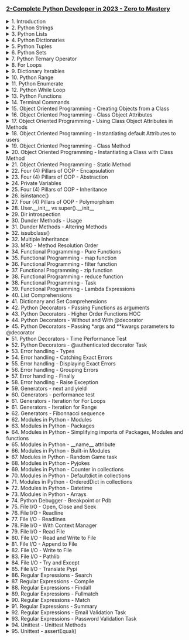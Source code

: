 ### [2-Complete Python Developer in 2023 - Zero to Mastery](/courses/2.md)

<details>
  <summary>1. Introduction </summary>

# Python DataTypes

```pybs
int
float
bool
str
list
tuple
set
dict
```

# Operator Precedence

```py
print ((2013-3) ) + 2 ** 2

# ()
# **
# * /
# + -
```

# binary conversion

```py
print(bin(5))
print(int('0b101', 2))
```

### output:

```py
# 0b101
# 5
```

# augmented assignment operator

```py
some_value = 5
some_value += 2
print(some_value)
```

### output:

```py
# 7
```

# Type conversion

```py
a = str(100)
b = int(a)
c = type(b)
print(c)
```

### output:

```py
# <class 'int'>
```

# Escape Sequence

```py
weather = "It\'s \"kind of\" sunny!"
print(weather)
```

### output:

```py
# It's "kind of" sunny!
```

# Escape Sequence with tab and nextline

```py
weather = "\t It\'s \"kind of\" sunny \n Hope you have a good day!"
print(weather)
```

### output:

```py
#     It's "kind of" sunny
# Hope you have a good day!
```

</details>

<details>
  <summary>2. Python Strings </summary>

# formatted strings

```py
name = 'Johnny'
age = 55
print(f'hi {name}. You are {age} years old')
```

### output:

```py
# hi Johnny. You are 55 years old
```

# formatted strings with format method

```py
name = 'Johnny'
age = 55
print('Hi {new_name}. You are {age} years old.'.format(new_name='Sally', age=100))
```

### output:

```py
# Hi Sally. You are 100 years old.
```

# String Indexes

```py
selfish = 'me me me'
         # 01234567
print(selfish[7])
```

### output:

```py
# e
```

# String Indexes with start-stop-step

```py
selfish = '01234567'
         # 01234567
# [start:stop:stepover]
print(selfish[0:8:1])
```

### output:

```py
# 01234567
```

# String Indexes with reverse option

```py
selfish = '01234567'
         # 01234567
# [start:stop:stepover]
print(selfish[::-1])
```

### output:

```py
# 76543210
```

# String Method - Upper()

```py
quote = 'to be or not to be'
print(quote.upper())
```

### output:

```py
# TO BE OR NOT TO BE
```

# String Method - Capitalize()

```py
quote = 'to be or not to be'
print(quote.capitalize())
```

### output:

```py
# To be or not to be
```

# String Method - Lower()

```py
quote = 'to be or not to be'
print(quote.lower())
```

### output:

```py
# to be or not to be
```

# String Method - Find()

```py
quote = 'to be or not to be'
print(quote.find("not"))
```

### output:

```py
# 9
```

# String Method - Replace()

```py
quote = 'to be or not to be'
print(quote.replace("be", "me"))
```

### output:

```py
# to me or not to me
```

# Task 1 - Birth year

```py
birth_year = int(input('what year were you born? '))
age = 2023 - birth_year
print(f"Your age is {age} years.")
```

### output:

```py
# what year were you born? 1991
# Your age is 32 years.
```

# Task 2 - Password checker

```py
username = input("Enter your username: ")
password = input("Enter your password: ")
password_length = len(password)
print(f'{username.title()}, your password {password_length * "*"} is {password_length} letters long.')
```

### output:

```py
# Enter your username: ifeanyi
# Enter your password: secret
# Ifeanyi, your password ****** is 6 letters long.
```

</details>

<details>
  <summary>3. Python Lists </summary>

# Python List

```py
amazon_cart = [
'notebooks',
'sunglasses',
'toys',
'grapes'
]

print(amazon_cart)
```

### output:

```py
# ['notebooks', 'sunglasses', 'toys', 'grapes']
```

# List slicing

```py
amazon_cart = [
'notebooks',
'sunglasses',
'toys',
'grapes'
]

print(amazon_cart[0::2])
```

### output:

```py
# ['notebooks', 'toys']
```

# List mutability

```py
amazon_cart = [
'notebooks',
'sunglasses',
'toys',
'grapes'
]

amazon_cart[0] = 'laptop'
print(amazon_cart)
```

### output:

```py
# ['laptop', 'sunglasses', 'toys', 'grapes']
```

# Copy a List

```py
amazon_cart = [
'notebooks',
'sunglasses',
'toys',
'grapes'
]

amazon_cart[0] = 'laptop'
new_cart = amazon_cart[:]
# new_cart = amazon_cart.copy()
new_cart[0] = 'gum'

print(amazon_cart)
print(new_cart)
```

### output:

```py
# ['laptop', 'sunglasses', 'toys', 'grapes']
# ['gum', 'sunglasses', 'toys', 'grapes']
```

# List Matrix

```py
matrix = [
[1,5,1],
[0,1,0],
[1,0,1]
]

print(matrix[0][1])
```

### output:

```py
# 5
```

# List Methods - append()

```py
basket = [1,2,3,4,5]
basket.append(6)

print(basket)
```

### output:

```py
# [1, 2, 3, 4, 5, 6]
```

# List Methods - insert()

```py
basket = [1,2,3,4,5]
basket.insert(1, 100)

print(basket)
```

### output:

```py
# [1, 100, 2, 3, 4, 5]
```

# List Methods - extend()

```py
basket = [1,2,3,4,5]
basket.extend([90,91,92,93])

print(basket)
```

### output:

```py
# [1, 2, 3, 4, 5, 90, 91, 92, 93]
```

# List Methods - pop()

```py
basket = [1,2,3,4,5]
basket.pop()

print(basket)
```

### output:

```py
# [1, 2, 3, 4]
```

```py
basket = [1,2,3,4,5]
value_popped = basket.pop(2)

print(basket)
print(value_popped)
```

### output:

```py
# [1, 2, 4, 5]
# 3
```

# List Methods - remove()

```py
basket = [1,2,3,4,5]
basket.remove(4)

print(basket)
```

### output:

```py
# [1, 2, 3, 5]
```

# List Methods - clear()

```py
basket = [1,2,3,4,5]
basket.clear()

print(basket)
```

### output:

```py
# []
```

# List Methods - index()

```py
basket = ['a','b','c','d','e']
position = basket.index('c')

print(position)
```

### output:

```py
# 2
```

```py
basket = ['a','b','c','d','e']
position = basket.index('b', 0, 2)

print(position)
```

### output:

```py
# 1
```

# List Methods - 'in' keyword

```py
basket = ['a','b','c','d','e']

print('x' in basket)
```

### output:

```py
# False
```

# List Methods - count()

```py
basket = ['a','b','c','d','e', 'd']

print(basket.count('d'))
```

### output:

```py
# 2
```

# List Methods - sort()

```py
basket = ['a','b','c','d','e', 'd', 'a']
basket.sort()

print(basket)
```

### output:

```py
# ['a', 'a', 'b', 'c', 'd', 'd', 'e']
```

# List Methods - reverse()

```py
basket = ['a','b','c','d','e', 'd', 'a']
# basket = basket[::-1]
basket.reverse()

print(basket)
```

### output:

```py
# ['a', 'd', 'e', 'd', 'c', 'b', 'a']
```

# List Methods - sort() and reverse()

```py
basket = ['a','b','c','d','e', 'd', 'a']
basket.sort(key=None, reverse=True)

print(basket)
```

### output:

```py
# ['e', 'd', 'd', 'c', 'b', 'a', 'a']
```

# List Methods - sorted()

```py
basket = ['a','b','c','d','e', 'd', 'a']
new_basket = sorted(basket)

print(new_basket)
```

### output:

```py
# ['a', 'a', 'b', 'c', 'd', 'd', 'e']
```

# List Methods - sorted() and reverse()

```py
basket = ['a','b','c','d','e', 'd', 'a']
new_basket = sorted(basket, reverse=True)

print(new_basket)
```

### output:

```py
# ['e', 'd', 'd', 'c', 'b', 'a', 'a']
```

# List Methods - copy()

```py
basket = ['a','b','c','d','e', 'd', 'a']
new_basket = basket.copy()
# new_basket = basket[:]

print(new_basket)
```

### output:

```py
# ['a', 'b', 'c', 'd', 'e', 'd', 'a']
```

# List Methods - range()

```py
numbers = range(1,10)
number_list = list(numbers)

print(numbers)
print(number_list)
```

### output:

```py
# range(1, 10)
# [1, 2, 3, 4, 5, 6, 7, 8, 9]
```

# List Methods - join()

```py
words = ['hi','my','name','is','ifeanyi']
sentence = "-".join(words)

print(sentence)
```

### output:

```py
# hi-my-name-is-ifeanyi
```

# List unpacking

```py
a,b,c,_,*last_two = [1,2,3,4,5,6]

print(a)
print(b)
print(c)
print(last_two)
```

### output:

```py
# 1
# 2
# 3
# [5, 6]
```

</details>

<details>
  <summary>4. Python Dictionaries </summary>

# Dictionary

```py
dictionary = {
'a': [1,2,3],
'b': 'hello',
'x': True
}

my_list = [
{
  'a': [1,2,3],
  'b': 'hello',
  'x': True
},
{
  'a': [4,5,6],
  'b': 'hello',
  'x': True
}
]

print(dictionary['a'][1])
print(my_list[0]['a'])
```

### output:

```py
# 2
# [1, 2, 3]
```

# Dictionary Methods - get()

```py
user = {
'basket': [1,2,3],
'greet': 'hello'
}

print (user.get('age', 'Does not Exist!'))
```

### output:

```py
# Does not Exist!
```

# Dictionary Methods - dict()

```py
user = {
'basket': [1,2,3],
'greet': 'hello',
'age': 20
}

user2 = dict(name='John')
print(user2)
```

### output:

```py
# {'name': 'John'}
```

# Dictionary Methods - keys() and values()

```py
user = {
'basket': [1,2,3],
'greet': 'hello',
'age': 20
}

print('age' in user.keys())
print(20 in user.values())
```

### output:

```py
# True
# True
```

# Dictionary Methods - items()

```py
user = {
'basket': [1,2,3],
'greet': 'hello',
'age': 20
}

print(user.items())
for item in user.items():
  print(item)
```

### output:

```py
# dict_items([('basket', [1, 2, 3]), ('greet', 'hello'), ('age', 20)])
# ('basket', [1, 2, 3])
# ('greet', 'hello')
# ('age', 20)
```

# Dictionary Methods - clear()

```py
user = {
'basket': [1,2,3],
'greet': 'hello',
'age': 20
}

user.clear()
print(user)
```

### output:

```py
# {}
```

# Dictionary Methods - copy()

```py
user = {
'basket': [1,2,3],
'greet': 'hello',
'age': 20
}

user2 = user.copy()
print(user2)
```

### output:

```py
# {'basket': [1, 2, 3], 'greet': 'hello', 'age': 20}
```

# Dictionary Methods - pop()

```py
user = {
'basket': [1,2,3],
'greet': 'hello',
'age': 20
}

removed_item = user.pop('age')

print(removed_item)
print(user)
```

### output:

```py
# 20
# {'basket': [1, 2, 3], 'greet': 'hello'}
```

# Dictionary Methods - popitem()

```py
user = {
'basket': [1,2,3],
'greet': 'hello',
'age': 20
}

removed_item = user.popitem()

print(removed_item)
print(user)
```

### output:

```py
# ('age', 20)
# {'basket': [1, 2, 3], 'greet': 'hello'}
```

# Dictionary Methods - update()

```py
user = {
'basket': [1,2,3],
'greet': 'hello',
'age': 20
}

user.update({'age': 55})

print(user)
```

### output:

```py
# {'basket': [1, 2, 3], 'greet': 'hello', 'age': 55}
```

</details>

<details>
  <summary>5. Python Tuples </summary>

# Tuple

```py
my_tuple = (1,2,3,4,5)

print(5 in my_tuple)
```

### output:

```py
# True
```

# Tuple - slicing

```py
my_tuple = (1,2,3,4,5)
new_tuple = my_tuple[1:2]

print(new_tuple)

```

### output:

```py
# [2]
```

# Tuple - unpacking

```py
my_tuple = (1,2,3,4,5,6,7)

a,b,c,_,*others = my_tuple

print(a)
print(b)
print(c)
print(others)
```

### output:

```py
# 1
# 2
# 3
# [5, 6, 7]
```

# Tuple Methods - count()

```py
my_tuple = (1,2,3,4,5,5,6,6,7)

print(my_tuple.count(5))
```

### output:

```py
# 2
```

# Tuple Methods - index()

```py
my_tuple = (1,2,3,4,5,5,6,6,7)

print(my_tuple.index(5))
```

### output:

```py
# 4
```

# Tuple Methods - len()

```py
my_tuple = (1,2,3,4,5,5,6,6,7)

print(len(my_tuple))
```

### output:

```py
# 9
```

</details>

<details>
  <summary>6. Python Sets </summary>

# Set

```py
my_set = {1, 2, 3, 4, 5, 100}

print(my_set)
```

### output:

```py
# {1, 2, 3, 4, 5, 100}
```

# Set Methods - add()

```py
my_set = {1, 2, 3, 4, 5, 100}
my_set.add(200)

print(my_set)
```

### output:

```py
# {1, 2, 3, 4, 5, 100, 200}
```

# Set Methods - copy()

```py
my_set = {1, 2, 3, 4, 5, 100}
new_set = my_set.copy()

print(new_set)
```

### output:

```py
# {1, 2, 3, 4, 5, 100}
```

# Set Methods - clear()

```py
my_set = {1, 2, 3, 4, 5, 100}
my_set.clear()

print(my_set)
```

### output:

```py
# set()
```

# Set Methods - difference()

```py
my_set = {1, 2, 3, 4, 5}
your_set = {4,5,6,7,8,9,10}

print(my_set.difference(your_set))
```

### output:

```py
# {1, 2, 3}
```

# Set Methods - discard()

```py
my_set = {1, 2, 3, 4, 5}
your_set = {4,5,6,7,8,9,10}

my_set.discard(5)
print(my_set)
```

### output:

```py
# {1, 2, 3, 4}
```

# Set Methods - difference_update()

```py
my_set = {1, 2, 3, 4, 5}
your_set = {4,5,6,7,8,9,10}

my_set.difference_update(your_set)
print(my_set)
```

### output:

```py
# {1, 2, 3}
```

# Set Methods - intersection()

```py
my_set = {1, 2, 3, 4, 5}
your_set = {4,5,6,7,8,9,10}

print(my_set.intersection(your_set))
print(my_set & your_set)
```

### output:

```py
# {4, 5}
# {4, 5}
```

# Set Methods - isdisjoint()

```py
my_set = {1, 2, 3}
your_set = {4,5,6,7,8,9,10}

print(my_set.isdisjoint(your_set))
```

### output:

```py
# True
```

# Set Methods - union()

```py
my_set = {1, 2, 3, 4, 5}
your_set = {4,5,6,7,8,9,10}

print(my_set.union(your_set))
print(my_set | your_set)
```

### output:

```py
# {1, 2, 3, 4, 5, 6, 7, 8, 9, 10}
# {1, 2, 3, 4, 5, 6, 7, 8, 9, 10}
```

# Set Methods - issubset()

```py
my_set = {4,5}
your_set = {4,5,6,7,8,9,10}

print(my_set.issubset(your_set))
```

### output:

```py
# True
```

# Set Methods - issuperset()

```py
my_set = {4,5}
your_set = {4,5,6,7,8,9,10}

print(your_set.issuperset(my_set))
```

### output:

```py
# True
```

</details>

<details>
  <summary>7. Python Ternary Operator </summary>

# Using Ternary Operator

```py
# condition_if_true if condtion else condition_if_false

is_friend = False
can_message = "message allowed" if is_friend else "not allowed to message"

print(can_message)
```

### output:

```py
# not allowed to message
```

</details>

<details>
  <summary>8. For Loops </summary>

# Using For Loops

```py
for item in (1,2,3,4,5):
  print (item)
```

### output:

```py
# 1
# 2
# 3
# 4
# 5
```

# Using Multiple For Loops

```py
for item in (1,2,3,4):
  for x in ['a', 'b', 'c']:
    print(item, x)
```

### output:

```py
# 1 a
# 1 b
# 1 c
# 2 a
# 2 b
# 2 c
# 3 a
# 3 b
# 3 c
# 4 a
# 4 b
# 4 c
```

</details>

<details>
  <summary>9. Dictionary Iterables </summary>

# Iterating over a dictionary:

```py
user = {
'name': 'Golem',
'age': 5006,
'can_swim': False
}

for item in user.items():
  print(item)

for item in user.values():
  print(item)

for item in user.keys():
  print(item)
```

### output:

```py
# ('name', 'Golem')
# ('age', 5006)
# ('can_swim', False)

# Golem
# 5006
# False

# name
# age
# can_swim
```

# Iterating via key and values:

```py
user = {
'name': 'Golem',
'age': 5006,
'can_swim': False
}

for key, value in user.items():
  print(key, value)
```

### output:

```py
# name Golem
# age 5006
# can_swim False
```

</details>

<details>
  <summary>10. Python Range </summary>

# Using Range:

```py
for number in range(0, 10):
  print(number)
```

### output:

```py
# 0
# 1
# 2
# 3
# 4
# 5
# 6
# 7
# 8
# 9
```

# Using Range with Step:

```py
for _ in range(0, 10, 2):
  print(_)
```

### output:

```py
# 0
# 2
# 4
# 6
# 8
```

# Using Inverse Range with Step:

```py
for _ in range(10, 0, -2):
  print(_)
```

### output:

```py
# 10
# 8
# 6
# 4
# 2
```

# Generating a List with Range:

```py
for _ in range(2):
  print(list(range(10)))
```

### output:

```py
# [0, 1, 2, 3, 4, 5, 6, 7, 8, 9]
# [0, 1, 2, 3, 4, 5, 6, 7, 8, 9]
```

</details>

<details>
  <summary>11. Python Enumerate </summary>

# Using Enumeration

```py
for i,char in enumerate('Helllooo'):
  print(i, char)
```

### output:

```py
# 0 H
# 1 e
# 2 l
# 3 l
# 4 l
# 5 o
# 6 o
# 7 o
```

</details>

<details>
  <summary>12. Python While Loop </summary>

# Using While Loops

```py
i = 0
while i < 10:
  print(i)
  i += 1
  # break
else:
  print('done with all the work')
```

### output:

```py
# 0
# 1
# 2
# 3
# 4
# 5
# 6
# 7
# 8
# 9
# done with all the work
```

# Using While Loops with conditionals

```py
while True:
  response = input('say something: ')
  if (response == 'bye') :
    break
```

### output:

```py
# say something: Hi
# say something: hi
# say something: hello
# say something: hi
# say something: bye
```

# Task 1

### Solution 1

```py
#Exercise!
picture = [
[0,0,0,1,0,0,0],
[0,0,1,1,1,0,0],
[0,1,1,1,1,1,0],
[1,1,1,1,1,1,1],
[0,0,1,1,1,0,0],
[0,0,1,1,1,0,0]
]

for row in picture:
  res = ""
  for col in row:
    if col == 0:
      res += " "
    else:
      res += "*"
  print(res)
```

### output:

```py
#    *
#   ***
#  *****
# *******
#   ***
#   ***
```

### Solution 2

```py
#Exercise!
picture = [
[0,0,0,1,0,0,0],
[0,0,1,1,1,0,0],
[0,1,1,1,1,1,0],
[1,1,1,1,1,1,1],
[0,0,1,1,1,0,0],
[0,0,1,1,1,0,0]
]

for row in picture:
  for col in row:
    if col == 0:
      print(" ", end="")
    else:
      print("*", end="")
  print("", end="\n")
```

### output:

```py
#    *
#   ***
#  *****
# *******
#   ***
#   ***
```

# Task 2

### Exercise: Check for duplicates in list

```py
some_list = ['a', 'b', 'c', 'b', 'd', 'm', 'n', 'n']
duplicates = []

for value in some_list:
  if some_list.count(value) > 1:
    if value not in duplicates:
      duplicates.append(value)
print(duplicates)
```

### output:

```py
# ['b', 'n']
```

</details>

<details>
  <summary>13. Python Functions </summary>

# Creating functions

```py
picture = [
  [0,0,0,1,0,0,0],
  [0,0,1,1,1,0,0],
  [0,1,1,1,1,1,0],
  [1,1,1,1,1,1,1],
  [0,0,0,1,0,0,0],
  [0,0,0,1,0,0,0]
  ]

def show_tree():
  for row in picture:
    for col in row:
      if col == 0:
        print(" ", end="")
      else:
        print("*", end="")
    print("")
  print("")

show_tree()
show_tree()
show_tree()
```

### output:

```py
#    *
#   ***
#  *****
# *******
#    *
#    *

#    *
#   ***
#  *****
# *******
#    *
#    *

#    *
#   ***
#  *****
# *******
#    *
#    *
```

# Parameters and Arguments

```py
#parameters
def say_hello(name, emoji):
  print(f'Hellllooooo {name} {emoji}!')

#arguments
say_hello('Ifeanyi', '😜')
say_hello('Dan', '😜')
say_hello('Emily', '😜')
```

### output:

```py
# Hellllooooo Ifeanyi 😜!
# Hellllooooo Dan 😜!
# Hellllooooo Emily 😜!
```

# Positional Arguments vs Keyword Arguments

```py
#parameters
def say_hello(name, emoji):
  print(f'Hellllooooo {name} {emoji}!')

# positional arguments
say_hello('Ifeanyi', '😜')
say_hello('Dan', '😜')
say_hello('Emily', '😜')

# keyword arguments
say_hello(name='Bibi', emoji='😜')
```

### output:

```py
# Hellllooooo Ifeanyi 😜!
# Hellllooooo Dan 😜!
# Hellllooooo Emily 😜!
# Hellllooooo Bibi 😜!
```

# Default parameters

```py
# Default parameters
def say_hello(name="Ben", emoji="😜"):
  print(f'Hellllooooo {name} {emoji}!')

# positional arguments
say_hello()
say_hello()
say_hello('Emily', '😜')

# keyword arguments
say_hello(name='Bibi', emoji='😜')
```

### output:

```py
# Hellllooooo Ben 😜!
# Hellllooooo Ben 😜!
# Hellllooooo Emily 😜!
# Hellllooooo Bibi 😜!
```

# Return Keyword

```py
def sum(num1, num2):
  return num1 + num2

# Should do one thing really well.
# Should return something.

total = sum(10,5)
print(sum(10, total))
```

### output:

```py
# 25
```

# Return Keyword 2

```py
def sum(num1, num2):
  def another_func(n1, n2):
    return n1 + n2
  return another_func(num1, num2)

total = sum(10, 20)
print(total)
```

### output:

```py
# 30
```

# Docstrings

```py
def test(a):
    '''
    Info: this function tests and prints param a
    '''
    print(a)


test('!!!!')
```

### output:

```py
# !!!!
```

# Help Function

```py
def test(a):
    '''
    Info: this function tests and prints param a
    '''
    print(a)


help(test)
```

### output:

```py
# Help on function test in module __main__:

# test(a)
#     Info: this function tests and prints param a
```

# Docstring dunder method

```py
def test(a):
    '''
    Info: this function tests and prints param a
    '''
    print(a)


print(test.__doc__)
```

### output:

```py
#   Info: this function tests and prints param a
```

# \*args

```py
def super_func(*args):
    print(args)
    return sum(args)

print(super_func(1, 2, 3, 4, 5))
```

### output:

```py
# (1, 2, 3, 4, 5)
# 15
```

# \*\*kwargs

```py
def super_func(*args, **kwargs):
  total = 0
  for items in kwargs.values():
    total += items
  return sum(args) + total

print(super_func(1,2,3,4,5, num1=5, num2=10))

#Rule: params, *args, default parameters, **kwargs
```

### output:

```py
# 30
```

# Walrus Operator

```py
a = 'helloooooo0000'

if ((n := len(a)) > 10):
  print(f"too long {n} elements")
```

### output:

```py
# too long 14 elements
```

# Global Scope

```py
total = 0

def count():
    global total
    total += 1
    return total

print(count())
```

### output:

```py
# 1
```

# Non-local Scope

```py
def outer():
    x = "local"

    def inner():
        nonlocal x
        x = "nonlocal"
        print("inner:", x)

    inner()
    print("outer:", x)

outer()
```

### output:

```py
# inner: nonlocal
# outer: nonlocal
```

</details>

<details>
  <summary>14. Terminal Commands </summary>

# ls, pwd, cd, clear

```py
# bash$ ls
# Applications Google Drive Pictures
# Desktop Library Public
# Documents Movies
# Downloads Music

# bash$ pwd
# /Users/aneagoie

# bash$ cd Desktop
# bash$ ls
# untitled folder

# bash$ cd ..
# bash$ls
# Applications Google Drive Pictures
# Desktop Library Public
# Documents Movies
# Downloads Music

# bash$ clear
```

# root directory - cd /

```py
# bash$ cd /
# bash$ ls
# Applications
# Library
# Network
# System
# Users
# Volumes
# bin
# cores
# dev
# etc
# home
```

# user directory - cd ~

```py
# bash$ cd ~
# bash$ ls
# Applications Google Drive Pictures
# Desktop Library Public
```

# open folder

```py
# bash$ open .
```

# make directory

```py
# bash$ mkdir webapp
```

# create file

```py
# bash$ touch index.html
```

# open file

```py
# bash$ open index.html
```

# open file in Sublime Text

```py
# bash$ open -a "Sublime Text"
# bash$ open -a "Sublime Text" index.html
```

# rename file

```py
# bash$ mv index.html about.html
```

# delete file

```py
# bash$ rm about.html
```

# delete directory

```py
# bash$ rm -r webapp
```

# Audio Terminal

```py
# bash$ say Hello
```

</details>

<details>
  <summary>15. Object Oriented Programming -  Creating Objects from a Class </summary>

# Creating Objects from a Class

```py
class PlayerCharacter:
    def __init__(self, name):
        self.name = name

    def run(self):
        print('run')

player1 = PlayerCharacter('Alex')
player2 = PlayerCharacter('Cindy')

print(player1)
print(player1.name)

print(player2)
print(player2.name)
```

### output:

```py
# <__main__.PlayerCharacter object at 0x7f7c49a88f70>
# Alex

# <__main__.PlayerCharacter object at 0x7f7c4e21ad00>
# Cindy
```

</details>

<details>
  <summary>16. Object Oriented Programming -  Class Object Attributes </summary>

# Class Object Attributes

```py
class PlayerCharacter:
    membership = "Student"

    def __init__(self, name, age):
        self.name = name
        self.age = age

    def run(self):
        print('run')


player1 = PlayerCharacter('Alex', 30)
player2 = PlayerCharacter('Cindy', 24)

print(player1.name)
print(player1.age)
print(player1.membership)

print(player2.name)
print(player2.age)
print(player2.membership)
```

### output:

```py
# Alex
# 30
# Student

# Cindy
# 24
# Student
```

</details>

<details>
  <summary>17. Object Oriented Programming -  Using Class Object Attributes in Methods </summary>

# Using Class Object Attributes in Methods

```py
class PlayerCharacter:
    membership = True

    def __init__(self, name, age):
        if (PlayerCharacter.membership):
            #attributes
            self.name = name
            self.age = age

    def shout(self):
        print(f'my name is {self.name}.')


player1 = PlayerCharacter('Cindy', 44)
player2 = PlayerCharacter('Tom', 21)
player2.attack = 50

print(player1.shout())
```

### output:

```py
# my name is Cindy.
# None
```

</details>

<details>
  <summary>18. Object Oriented Programming -  Instantiating default Attributes to users </summary>

# Instantiating default Attributes to users

```py
class PlayerCharacter:
    membership = True

    def __init__(self, name="anonymous", age=0):
        if (age > 0):
            #attributes
            self.name = name
            self.age = age

    def shout(self):
        print(f'my name is {self.name}.')


player1 = PlayerCharacter('Cindy', 44)
player2 = PlayerCharacter('Tom', 21)
player2.attack = 50

print(player2.shout())
```

### output:

```py
# my name is Tom.
# None
```

</details>

<details>
  <summary>19. Object Oriented Programming -  Class Method </summary>

# Class Method

```py
class PlayerCharacter:
    membership = True

    def __init__(self, name, age):
        self.name = name  #attributes
        self.age = age

    @classmethod
    def adding_things(cls, num1, num2):
        return num1 + num2

# player1 = PlayerCharacter('Tom', 20)
print(PlayerCharacter.adding_things(2, 3))
```

### output:

```py
# 5
```

</details>

<details>
  <summary>20. Object Oriented Programming -  Instantiating a Class with Class Method </summary>

# Instantiating a Class with Class Method

```py
class PlayerCharacter:
    membership = True

    def __init__(self, name, age):
        self.name = name  #attributes
        self.age = age

    @classmethod
    def adding_things(cls, num1, num2):
        return cls('Jimmy', num1 + num2)


# player1 = PlayerCharacter('Tom', 20)
player1 = PlayerCharacter.adding_things(2, 3)
print(player1)
print(player1.age)
```

### output:

```py
# <__main__.PlayerCharacter object at 0x7fd322061790>
# 5
```

</details>

<details>
  <summary>21. Object Oriented Programming -  Static Method </summary>

# Static Method

```py
class PlayerCharacter:
    membership = True

    def __init__(self, name, age):
        self.name = name  #attributes
        self.age = age

    @classmethod
    def adding_things(cls, num1, num2):
        return cls('Jimmy', num1 + num2)

    @staticmethod
    def adding_things2(num1, num2):
        return num1 + num2


player1 = PlayerCharacter('Bode', 34)
print(player1.adding_things2(3, 4))
```

### output:

```py
# 7
```

</details>

<details>
  <summary>22. Four (4) Pillars of OOP - Encapsulation </summary>

# Encapsulation

### Grouping Attributes and Methods into a unit to define an Object.

```py
class PlayerCharacter:
    membership = True

    def __init__(self, name, age):
        self.name = name  #attributes
        self.age = age

    def run(self):
        print('run')

    def speak(self):
        print(f'my name is {self.name}, and I am {self.age} years old')


player1 = PlayerCharacter('andrei', 30)
player1.speak()
```

### output:

```py
# my name is andrei, and I am 30 years old
```

</details>

<details>
  <summary>23. Four (4) Pillars of OOP - Abstraction </summary>

# Abstraction

### Hiding of Information and only making available what is necessary

```py
class PlayerCharacter:
    membership = True

    def __init__(self, name, age):
        self.name = name  #attributes
        self.age = age

    def speak(self):
        print(f'Hey! I\'m {self.name.title()}!')


player1 = PlayerCharacter('andrei', 30)
player1.speak()
```

### output:

```py
# Hey! I'm Andrei!
```

</details>

<details>
  <summary>24. Private Variables </summary>

# Private Variables

```py
class PlayerCharacter:
    membership = True

    def __init__(self, name, age):
        self._name = name  #attributes
        self._age = age

    def speak(self):
        print(f'Hey! I\'m {self._age} years old!')


player1 = PlayerCharacter('andrei', 30)
player1.speak()
```

### output:

```py
# Hey! I'm 30 years old!
```

</details>

<details>
  <summary>25. Four (4) Pillars of OOP - Inheritance </summary>

# Inheritance

### Allows new objects to take on the properties of existing objects.

```py
class User():
    def sign_in(self):
        print('logged in')

class Wizard(User):
    pass

class Archer(User):
    pass

wizard1 = Wizard()
print(wizard1.sign_in())
```

### output:

```py
# logged in
# None
```

</details>

<details>
  <summary>26. isinstance() </summary>

# isinstance()

```py
class User():
    def sign_in(self):
        print('logged in')


class Wizard(User):
    def __init__(self, name, power):
        pass

    def attack(self):
        pass


class Archer(User):
    def __init__(self, name, numarrows):
        pass

    def attack(self):
        pass


wizard1 = Wizard('Merlin', 60)
print(isinstance(wizard1, Wizard))
```

### output:

```py
# True
```

</details>

<details>
  <summary>27. Four (4) Pillars of OOP - Polymorphism </summary>

# Polymorphism

### Allows different forms of methods.

```py
class User():
    def sign_in(self):
        print('logged in')

    def attack(self):
        print('do nothing')


class Wizard(User):
    def __init__(self, name, power):
        self.name = name
        self.power = power

    def attack(self):
        print(f'attacking with power of {self.power}')


class Archer(User):
    def __init__(self, name, num_arrows):
        self.name = name
        self.num_arrows = num_arrows

    def attack(self):
        print(f'attacking with arrows: arrows left- {self.num_arrows}')


wizard1 = Wizard('Merlin', 60)
archer1 = Archer('Herculis', 30)


def player_attack(char):
    char.attack()


player_attack(wizard1)
player_attack(archer1)
```

### output:

```py
# attacking with power of 60
# attacking with arrows: arrows left- 30
```

```py
class Pets():
    animals = []

    def __init__(self, animals):
        self.animals = animals

    def walk(self):
        for animal in self.animals:
            print(animal.walk())


class Cat():
    is_lazy = True

    def __init__(self, name, age):
        self.name = name
        self.age = age

    def walk(self):
        return f'{self.name} is just walking around'


class Simon(Cat):
    def sing(self, sounds):
        return f'{sounds}'


class Sally(Cat):
    def sing(self, sounds):
        return f'{sounds}'


#1 Add nother Cat
class Jonny(Cat):
    def sing(self, sounds):
        return f'{sounds}'


#2 Create a list of all of the pets (create 3 cat instances from the above)
cat_1 = Simon('simon', 3)
cat_2 = Sally('sally', 4)
cat_3 = Jonny('jonny', 2)
my_cats = [cat_1, cat_2, cat_3]

#3 Instantiate the Pet class with all your cats use variable my_pets
my_pets = Pets(my_cats)

#4 Output all of the cats walking using the my_pets instance
my_pets.walk()
```

### output:

```py
# simon is just walking around
# sally is just walking around
# jonny is just walking around
```

</details>

<details>
  <summary>28. User.__init__ vs super().__init__ </summary>

# User.**init** vs super().**init**

```py
class User():
    def __init__(self, email):
        self.email = email

    def sign_in(self):
        print('logged in')


class Wizard(User):
    def __init__(self, name, power, email):
        User.__init__(self, email)
        self.name = name
        self.power = power

    def attack(self):
        print(f'attacking with power of {self.power}')


class Archer(User):
    def __init__(self, name, num_arrows, email):
        super().__init__(email)
        self.name = name
        self.num_arrows = num_arrows

    def attack(self):
        print(f'attacking with arrows: arrows left- {self.num_arrows}')


wizard1 = Wizard('Merlin', 60, 'mel@gmail.com')
archer1 = Archer('Herculis', 30, 'hec@gmail.com')
print(wizard1.email)
print(archer1.email)
```

### output:

```py
# mel@gmail.com
# hec@gmail.com
```

</details>

<details>
  <summary>29. Dir introspection </summary>

# dir introspection

```py
class User():
    def __init__(self, email):
        self.email = email

    def sign_in(self):
        print('logged in')


class Wizard(User):
    def __init__(self, name, power, email):
        super().__init__(email)
        self.name = name
        self.power = power

    def attack(self):
        print(f'attacking with power of {self.power}')


wizard1 = Wizard('Merlin', 60, 'mel@gmail.com')
print(dir(wizard1))

```

### output:

```py
# ['__class__', '__delattr__', '__dict__', '__dir__', '__doc__', '__eq__',
# '__format__', '__ge__', '__getattribute__', '__gt__', '__hash__', '__init__',
# '__init_subclass__', '__le__', '__lt__', '__module__', '__ne__', '__new__',
# '__reduce__', '__reduce_ex__', '__repr__', '__setattr__', '__sizeof__', '__str__',
# '__subclasshook__', '__weakref__', 'attack', 'email', 'name', 'power', 'sign_in']
```

</details>

<details>
  <summary>30. Dunder Methods - Usage </summary>

# Dunder Methods Usage

```py
class Toy():
    def __init__(self, color, age):
        self.color = color
        self.age = age


action_figure = Toy('red', 0)
print(action_figure.__str__())
print(str(action_figure))
```

### output:

```py
# <__main__.Toy object at 0x7f01e9264850>
# <__main__.Toy object at 0x7f01e9264850>
```

</details>

<details>
  <summary>31. Dunder Methods - Altering Methods </summary>

# Altering Dunder Methods

```py
class Toy():
    def __init__(self, color, age):
        self.color = color
        self.age = age
        self.my_dict = {'name': 'Yoyo', 'has_pets': False}

    def __str__(self):
        return f'{self.color}'

    def __len__(self):
        return 5

    def __call__(self):
        return "Yes??"

    def __getitem__(self, i):
        return self.my_dict[i]


action_figure = Toy('red', 0)
print(action_figure.__str__())
print(str(action_figure))
print(action_figure.__len__())
print(len(action_figure))
print(action_figure())
print(action_figure['name'])

```

### output:

```py
# red
# red
# 5
# 5
# Yes??
# Yoyo
```

</details>

<details>
  <summary>32. issubclass() </summary>

# issubclass

```py
class SuperList(list):
    def __len__(self):
        return 1000


super_list1 = SuperList()
print(len(super_list1))

super_list1.append(5)
print(super_list1[0])

print(issubclass(SuperList, list))
```

### output:

```py
# 1000
# 5
# True
```

</details>

<details>
  <summary>32. Multiple Inheritance </summary>

# Multiple Inheritance

```py
class User():
    def sign_in(self):
        print('logged in')


class Wizard(User):
    def __init__(self, name, power):
        self.name = name
        self.power = power

    def attack(self):
        print(f'attacking with power of {self.power}')


class Archer(User):
    def __init__(self, name, arrows):
        self.name = name
        self.arrows = arrows

    def check_arrows(self):
        print(f'{self.arrows} remaining')

    def run(self):
        print('ran really fast')


class HybridBorg(Wizard, Archer):
    def __init__(self, name, power, arrows):
        Wizard.__init__(self, name, power)
        Archer.__init__(self, name, arrows)


hb1 = HybridBorg('borgie', 50, 100)
print(hb1.arrows)
print(hb1.power)
hb1.sign_in()
```

### output:

```py
# 100
# 50
# logged in
```

</details>

<details>
  <summary>33. MRO - Method Resolution Order </summary>

# Method Resolution Order

```py
class A:
    num = 10


class B(A):
    pass


class C(A):
    num = 1


class D(B, C):
    pass


print(D.mro())
# print(D.__mro__)
```

### output:

```py
# [<class '__main__.D'>, <class '__main__.B'>, <class '__main__.C'>, <class '__main__.A'>, <class 'object'>]
```

</details>

<details>
  <summary>34. Functional Programming - Pure Functions </summary>

# Pure Functions

### It always produces the same result or output for a given input

### It produces no side effects

```py
def multiply_by2(li):
    new_list = []
    for item in li:
        new_list.append(item * 2)
    return new_list

print(multiply_by2([1, 2, 3]))
```

### output:

```py
# [2, 4, 6]
```

</details>

<details>
  <summary>35. Functional Programming - map function </summary>

# map function

```py
def multiply_by2(item):
    return item * 2

my_new_list = list(map(multiply_by2, [1, 2, 3]))
print(my_new_list)
```

### output:

```py
# [2, 4, 6]
```

</details>

<details>
  <summary>36. Functional Programming - filter function </summary>

# filter function

```py
def check_odd(item):
    return item % 2 != 0

my_new_list = list(filter(check_odd, [1, 2, 3, 4, 5]))
print(my_new_list)
```

### output:

```py
# [1, 3, 5]
```

</details>

<details>
  <summary>37. Functional Programming - zip function </summary>

# zip function

```py
my_list = [1, 2, 3]
your_list = [10, 20, 30]

def check_odd(item):
    return item % 2 != 0

my_new_list = list(zip(my_list, your_list))
print(my_new_list)
```

### output:

```py
# [(1, 10), (2, 20), (3, 30)]
```

</details>

<details>
  <summary>38. Functional Programming - reduce function </summary>

# reduce function

```py
from functools import reduce

my_list = [1, 2, 3]

def add(total, item):
    return total + item

my_total = reduce(add, my_list, 10)
print(my_total)
```

### output:

```py
# 16
```

</details>

<details>
  <summary>38. Functional Programming - Task </summary>

# Solution 1

```py
from functools import reduce

#1 Capitalize all of the pet names and print the list
my_pets = ['sisi', 'bibi', 'titi', 'carla']


def capitalize_names(item):
    return item.capitalize()


print(list(map(capitalize_names, my_pets)))

#2 Zip the 2 lists into a list of tuples, but sort the numbers from lowest to highest.
my_strings = ['a', 'b', 'c', 'd', 'e']
my_numbers = [5, 4, 3, 2, 1]
zipped_list = list(zip(my_strings, my_numbers))
zipped_list.sort(key=lambda x: x[1], reverse=False)
print(zipped_list)

#3 Filter the scores that pass over 50%
scores = [73, 20, 65, 19, 76, 100, 88]

pass_scores = list(filter(lambda x: x > 50, scores))
print(pass_scores)

#4 Combine all of the numbers that are in a list on this file using reduce (my_numbers and scores). What is the total?
combined_list = my_numbers + scores
total_sum = reduce(lambda total, item: total + item, combined_list)
print(total_sum)
```

### output:

```py
# ['Sisi', 'Bibi', 'Titi', 'Carla']
# [('e', 1), ('d', 2), ('c', 3), ('b', 4), ('a', 5)]
# [73, 65, 76, 100, 88]
# 456
```

# Solution 2

```py
from functools import reduce

#1 Capitalize all of the pet names and print the list
my_pets = ['sisi', 'bibi', 'titi', 'carla']

def capitalize(string):
    return string.upper()

print(list(map(capitalize, my_pets)))


#2 Zip the 2 lists into a list of tuples, but sort the numbers from lowest to highest.
my_strings = ['a', 'b', 'c', 'd', 'e']
my_numbers = [5,4,3,2,1]

print(list(zip(my_strings, sorted(my_numbers))))


#3 Filter the scores that pass over 50%
scores = [73, 20, 65, 19, 76, 100, 88]

def is_smart_student(score):
    return score > 50

print(list(filter(is_smart_student, scores)))


#4 Combine all of the numbers that are in a list on this file using reduce (my_numbers and scores). What is the total?
def accumulator(acc, item):
    return acc + item

print(reduce(accumulator, (my_numbers + scores)))
```

### output:

```py
# ['SISI', 'BIBI', 'TITI', 'CARLA']
# [('a', 1), ('b', 2), ('c', 3), ('d', 4), ('e', 5)]
# [73, 65, 76, 100, 88]
# 456
```

</details>

<details>
  <summary>39. Functional Programming - Lambda Expressions </summary>

# Lambda Expression

```py
#Multiply by 2
my_list = [1, 2, 3]

print(list(map(lambda x: x * 2, my_list)))

#Square
my_list = [5, 4, 3]

print(list(map(lambda x: x**2, my_list)))

#List Sorting
a = [(0, 2), (4, 3), (9, 9), (10, -1)]

print(sorted(a, key=lambda x: x[1], reverse=False))

a.sort(key=lambda x: x[1], reverse=False)
print(a)
```

### output:

```py
# [2, 4, 6]
# [25, 16, 9]
# [(10, -1), (0, 2), (4, 3), (9, 9)]
# [(10, -1), (0, 2), (4, 3), (9, 9)]
```

</details>

<details>
  <summary>40. List Comprehensions </summary>

# List Comprehension

```py
my_list = [char for char in 'hello']
my_list2 = [num for num in range(0, 10)]
my_list3 = [num**2 for num in range(0, 10) if num % 2 == 0]

print(my_list)
print(my_list2)
print(my_list3)

```

### output:

```py
# ['h', 'e', 'l', 'l', 'o']
# [0, 1, 2, 3, 4, 5, 6, 7, 8, 9]
# [0, 4, 16, 36, 64]
```

</details>

<details>
  <summary>41. Dictionary and Set Comprehensions </summary>

# Set Comprehension

```py
my_list = {char for char in 'hello'}
my_list2 = {num for num in range(0, 10)}
my_list3 = {num**2 for num in range(0, 10) if num % 2 == 0}

print(my_list)
print(my_list2)
print(my_list3)
```

### output:

```py
# {'e', 'l', 'h', 'o'}
# {0, 1, 2, 3, 4, 5, 6, 7, 8, 9}
# {0, 64, 4, 36, 16}
```

# Dictionary Comprehension

```py
simple_dict = {'a': 2, 'b': 3}
my_dict = {key: value**2 for key, value in simple_dict.items()}
my_dict2 = {num: num * 2 for num in [1, 2, 3]}

print(my_dict)
print(my_dict2)

```

### output:

```py
# {'a': 4, 'b': 9}
# {1: 2, 2: 4, 3: 6}
```

# Task

```py
some_list = ['a', 'b', 'c', 'b', 'd', 'm', 'n', 'n']

duplicates = list(
    set([value for value in some_list if some_list.count(value) > 1]))

print(duplicates)
```

### output:

```py
# ['n', 'b']
```

</details>

<details>
  <summary>42. Python Decorators - Passing Functions as arguments</summary>

# Passing Functions as arguments

```py
def hello(func):
    func()

def greet():
    print('still here!')

a = hello(greet)

print(a)
```

### output:

```py
# still here!
# None
```

</details>

<details>
  <summary>43. Python Decorators - Higher Order Functions HOC</summary>

# Higher Order Functions HOC

```py
def greet(func):
  func()

def greet2():
  def func():
    return 5

  return func

```

</details>

<details>
  <summary>44. Python Decorators - Without and With @decorator </summary>

# Without @decorator

```py
def my_decorator(func):
    def wrap_func():
        print("Starting to Wrap function")
        print('-' * 30)
        func()
        print('-' * 30)
        print("Ending of Wrap function")

    return wrap_func

def hello():
    print('hellloooo')

hello2 = my_decorator(hello)
hello2()
```

### output:

```py
# Starting to Wrap function
# ------------------------------
# hellloooo
# ------------------------------
# Ending of Wrap function
```

# With @decorator

```py
def my_decorator(func):
    def wrap_func():
        print("Starting to Wrap function")
        print('-' * 30)
        func()
        print('-' * 30)
        print("Ending of Wrap function")

    return wrap_func

@my_decorator
def hello():
    print('hellloooo')

hello()
```

### output:

```py
# Starting to Wrap function
# ------------------------------
# hellloooo
# ------------------------------
# Ending of Wrap function
```

</details>

<details>
  <summary>45. Python Decorators - Passing *args and **kwargs parameters to @decorator </summary>

# passing arguments to @decorator

```py
def my_decorator(func):
    def wrap_func(*args, **kwargs):
        print('-' * 30)
        func(*args, **kwargs)
        print('-' * 30)

    return wrap_func


@my_decorator
def hello(greeting, emoji='🙂'):
    print(greeting, emoji)


hello('Hiiii')
```

### output:

```py
# ------------------------------
# Hiiii 🙂
# ------------------------------
```

</details>

<details>
  <summary>51. Python Decorators - Time Performance Test </summary>

# Using Decorators for Time Performance testing

```py
#Decorator
from time import time

def performance(fn):
    def wrapper(*args, **kawrgs):
        t1 = time()
        result = fn(*args, **kawrgs)
        t2 = time()
        print(f"It took {format(t2-t1, '.3f')}s")
        return result

    return wrapper

@performance
def long_time():
    for i in range(1000000):
        i * 5

long_time()
```

### output:

```py
# It took 0.196s
```

</details>

<details>
  <summary>52. Python Decorators - @authenticated decorator Task </summary>

# @authenticated decorator Task

### Create an @authenticated decorator that only allows the function to run is user1 has 'valid' set to True:

```py
user1 = {
    'name': 'Sorna',
    'valid': True
    #changing this will either run or not run the message_friends function.
}


def authenticated(fn):
    def wrapper_func(*args, **kwargs):
        if args[0].get('valid'):
            return fn(*args, **kwargs)
        print('Unauthorised. access denied.')

    return wrapper_func


@authenticated
def message_friends(user):
    print('message has been sent')


message_friends(user1)

```

### output:

```py
# message has been sent
```

</details>

<details>
  <summary>53. Error handling - Types </summary>

# Type Error

```py
print(1 + 'ade')
```

### output:

```py
# Traceback (most recent call last):
#   File "main.py", line 3, in <module>
#     print(1 + 'ade')
# TypeError: unsupported operand type(s) for +: 'int' and 'str'
```

# Syntax Error

```py
def hoooohooo()
  pass
```

### output:

```py
#   File "main.py", line 3
#     def hoooohooo()
#                   ^
# SyntaxError: invalid syntax
```

# Name Error

```py
def hoooohooo():
    1 + name

hoooohooo()
```

### output:

```py
# Traceback (most recent call last):
#   File "main.py", line 5, in <module>
#     hoooohooo()
#   File "main.py", line 2, in hoooohooo
#     1 + name
# NameError: name 'name' is not defined
```

# Index Error

```py
def hoooohooo():
    li = [1, 2, 3]
    li[5]

hoooohooo()
```

### output:

```py
# Traceback (most recent call last):
#   File "main.py", line 7, in <module>
#     hoooohooo()
#   File "main.py", line 4, in hoooohooo
#     li[5]
# IndexError: list index out of range
```

# Zero Division Error

```py
def hoooohooo() :
  5/0
hoooohooo()

```

### output:

```py
# Traceback (most recent call last):
#   File "main.py", line 5, in <module>
#     hoooohooo()
#   File "main.py", line 4, in hoooohooo
#     5/0
# ZeroDivisionError: division by zero
```

# Value Error

```py
age = int(input('what is your age? '))
print(age)
```

### output:

```py
# what is your age? dsfgsdgfsadg
# Traceback (most recent call last):
#   File "main.py", line 2, in <module>
#     age = int(input('what is your age? '))
# ValueError: invalid literal for int() with base 10: 'dsfgsdgfsadg'
```

</details>

<details>
  <summary>54. Error handling - Catching Exact Errors </summary>

# Catching Exact Errors

```py
while True:
  try:
    age = int(input('what is your age? '))
    print(10/age)
  except ZeroDivisionError:
    print('Zero is not allowed')
  except ValueError:
    print('please enter a number')
  else:
    print('thank you!')
    break
```

### output:

```py
# what is your age? 0
# Zero is not allowed
# what is your age? sdf
# please enter a number
# what is your age? 30
# 0.3333333333333333
# thank you!
```

</details>

<details>
  <summary>55. Error handling - Displaying Exact Errors </summary>

# Displaying Exact Errors

```py
def sum(num1, num2):
    try:
        return num1 + num2
    except TypeError as err:
        print('please enter numbers')
        print(err)

print(sum(1, '2'))
```

### output:

```py
# please enter numbers
# unsupported operand type(s) for +: 'int' and 'str'
# None
```

</details>

<details>
  <summary>56. Error handling - Grouping Errors </summary>

# Grouping Errors

```py
def sum(num1, num2):
    try:
        return num1 + num2
    except (TypeError, ZeroDivisionError) as err:
        return f'oooops, {err}'

print(sum(1, '2'))
```

### output:

```py
# oooops, unsupported operand type(s) for +: 'int' and 'str'
```

</details>

<details>
  <summary>57. Error handling - Finally </summary>

# Finally

```py
while True:
    try:
        age = int(input('what is your age? '))
        10 / age
    except ValueError:
        print('please enter a number')
    except ZeroDivisionError:
        print('please enter age higher than 0')
    else:
        print('thank you!')
        break
    finally:
        print('ok i am finally done')
```

### output:

```py
# what is your age? 0
# please enter age higher than 0
# ok i am finally done
# what is your age? asdfs
# please enter a number
# ok i am finally done
# what is your age? 40
# thank you!
# ok i am finally done
```

</details>

<details>
  <summary>58. Error handling - Raise Exception </summary>

# Raising Exception

```py
while True:
    try:
        age = int(input('what is your age? '))
        10 / age
        raise ValueError('hey! cut it out')
        # raise Exception('hey! cut it out')
    except ZeroDivisionError:
        print('please enter age higher than 0')
        break
    else:
        print('thank you!')
    finally:
        print('ok i am finally done')
```

### output:

```py
# what is your age? 5
# ok i am finally done
# Traceback (most recent call last):
#   File "main.py", line 5, in <module>
#     raise ValueError('hey! cut it out')
# ValueError: hey! cut it out
```

</details>

<details>
  <summary>59. Generators - next and yield </summary>

# next and yield

```py
def gen_range(num):
    for i in range(num):
        yield i

g = gen_range(100)
print(g)
print(next(g))
print(next(g))
print(next(g))
print(next(g))
```

### output:

```py
# <generator object gen_range at 0x7fa947748f90>
# 0
# 1
# 2
# 3
```

</details>

<details>
  <summary>60. Generators - performance test </summary>

# Generator performance test

```py
from time import time


def performance(fn):
    def wrapper():
        f1 = time()
        fn()
        f2 = time()
        time_taken = format(f2 - f1, '.3f')
        print(f"It has taken {time_taken}secs to run.")

    return wrapper


@performance
def long_time():
    print('1')
    for i in range(10000000):
        i * 5


@performance
def long_time2():
    print('2')
    for i in list(range(10000000)):
        i * 5


long_time()
long_time2()

```

### output:

```py
# 1
# It has taken 2.389secs to run.
# 2
# It has taken 4.413secs to run.
```

</details>

<details>
  <summary>61. Generators - Iteration for For Loops </summary>

# Creating Iteration for For Loops

```py
def special_for(iterable):
    iterator = iter(iterable)
    while True:
        try:
            print(iterator)
            print(next(iterator))
        except StopIteration:
            break

special_for([1, 2, 3])
```

### output:

```py
# <list_iterator object at 0x7f02bc19af70>
# 1
# <list_iterator object at 0x7f02bc19af70>
# 2
# <list_iterator object at 0x7f02bc19af70>
# 3
# <list_iterator object at 0x7f02bc19af70>
```

</details>

<details>
  <summary>61. Generators - Iteration for Range </summary>

# Creating Iteration for Range

```py
class MyGen():
    current = 0

    def __init__(self, first, last):
        self.first = first
        self.last = last

    def __iter__(self):
        return self

    def __next__(self):
        if MyGen.current == 0 and self.first != 0:
            MyGen.current = self.first
        if MyGen.current < self.last:
            num = MyGen.current
            MyGen.current += 1
            return num
        raise StopIteration


gen = MyGen(2, 10)
for i in gen:
    print(i)

```

### output:

```py
# 2
# 3
# 4
# 5
# 6
# 7
# 8
# 9
```

</details>

<details>
  <summary>62. Generators - Fibonnacci sequence </summary>

# Creating Fibonnacci sequence

```py
def fib(num):
    current = 0
    next = 1
    for i in range(num + 1):
        yield current
        new_next = current + next
        current = next
        next = new_next

for x in fib(20):
    print(x)

```

### output:

```py
# 0
# 1
# 1
# 2
# 3
# 5
# 8
# 13
# 21
# 34
# 55
# 89
# 144
# 233
# 377
# 610
# 987
# 1597
# 2584
# 4181
# 6765
```

</details>

<details>
  <summary>62. Modules in Python - Modules </summary>

# Importing modules

### main.py:

```py
import utility

print(utility.multiply(2, 4))
print(utility.divide(10, 5))
```

### utility.py:

```py
def multiply(num1, num2):
    return num1 * num2

def divide(num1, num2):
    return num1 / num2
```

### output:

```py
# 8
# 2.0
```

</details>

<details>
  <summary>63. Modules in Python - Packages </summary>

# Using packages

### main.py:

```py
import utility
from shopping import shopping_cart

print(utility.multiply(2, 4))
print(utility.divide(10, 5))
print(shopping_cart)
print(shopping_cart.buy('Apple'))

```

### utility.py:

```py
def multiply(num1, num2):
    return num1 * num2


def divide(num1, num2):
    return num1 / num2

```

### shopping/**init**.py:

```py

```

### shopping/shopping_cart.py:

```py
def buy(item):
    cart = []
    cart.append(item)
    return cart

```

### output:

```py
# 8
# 2.0
# <module 'shopping.shopping_cart' from '/home/runner/decorators-1/shopping/shopping_cart.py'>
# ['Apple']
```

</details>

<details>
  <summary>64. Modules in Python - Simplifying imports of Packages, Modules and functions </summary>

# Simplifying imports

### main.py:

```py
from utility import multiply, divide
from shopping.mens.shopping_cart import buy

print(multiply(2, 4))
print(divide(10, 5))
print(buy('Apple'))

```

### utility.py:

```py
def multiply(num1, num2):
    return num1 * num2


def divide(num1, num2):
    return num1 / num2

```

### shopping/mens/shopping_cart.py:

```py
def buy(item):
    cart = []
    cart.append(item)
    return cart

```

### output:

```py
# 8
# 2.0
# ['Apple']
```

</details>

<details>
  <summary>65. Modules in Python - __name__ attribute </summary>

# **name** attribute

### main.py:

```py
from utility import multiply, divide
from shopping.mens.shopping_cart import buy

if __name__ == '__main__':
    print(multiply(2, 4))
    print(divide(9, 5))
    print(buy('Apple'))

```

</details>

<details>
  <summary>66. Modules in Python - Built-in Modules </summary>

# random

### main.py:

```py
import random

if __name__ == '__main__':
    print(random)
    print(random.random)
    print(random.random())
    print(random.randint(0, 10))
    print(random.choice(['apple', 'orange', 'banana']))

    my_list = [1, 2, 3, 4, 5]
    random.shuffle(my_list)
    print(my_list)

    print(dir(random))

    help(random)
```

### output:

```py
# <module 'random' from '/Library/Frameworks/Python.framework/Versions/3.11/lib/python3.11/random.py'>
# <built-in method random of Random object at 0x13a80fa20>
# 0.016844424862344165
# 5
# orange

# [4, 2, 5, 1, 3]

# ['BPF', 'LOG4', 'NV_MAGICCONST', 'RECIP_BPF', 'Random', 'SG_MAGICCONST', 'SystemRandom', 'TWOPI', '_ONE', '_Sequence', '_Set', '__all__', '__builtins__', '__cached__', '__doc__', '__file__', '__loader__', '__name__', '__package__', '__spec__', '_accumulate', '_acos', '_bisect', '_ceil', '_cos', '_e', '_exp', '_floor', '_index', '_inst', '_isfinite', '_log', '_os', '_pi', '_random', '_repeat', '_sha512', '_sin', '_sqrt', '_test', '_test_generator', '_urandom', '_warn', 'betavariate', 'choice', 'choices', 'expovariate', 'gammavariate', 'gauss', 'getrandbits', 'getstate', 'lognormvariate', 'normalvariate', 'paretovariate', 'randbytes', 'randint', 'random', 'randrange', 'sample', 'seed', 'setstate', 'shuffle', 'triangular', 'uniform', 'vonmisesvariate', 'weibullvariate']

# Help on module random:
#
# NAME
#     random - Random variable generators.
# ----------------------------------------------------------------
# ----------------------------------------------------------------

```

# sys.argv

### main.py:

```py
import sys

if __name__ == '__main__':
    print(sys)

    first = sys.argv[1]
    last = sys.argv[2]
    print(f'hiiiii! {first} {last}')
```

### output:

```py
# (venv) modules % python3 main.py Ifeanyi Omeata
# <module 'sys' (built-in)>
# hiiiii! Ifeanyi Omeata

```

</details>

<details>
  <summary>67. Modules in Python - Random Game task </summary>

# Solution

### main.py:

```py
import random
import sys

if __name__ == '__main__':

    first = int(sys.argv[1])
    last = int(sys.argv[2])
    random_choice = random.randint(first, last)
    print(random_choice)
    while True:
        try:
            guess = int(input(f'Guess a random number between {first} and {last}" '))
        except ValueError:
            print(f'Only numbers between {first} and {last} are allowed.')
            continue

        if first > guess < last:
            print('Value is not in range. Try again.')
        elif guess != random_choice:
            print('Wrong guess! Try again.')
        else:
            print(f'Correct! The Value is {random_choice}.')
            break
```

### output:

```py
# (venv) modules % python3 main.py 5 10
# 5
# Guess a random number between 5 and 10: 3
# Value is not in range. Try again.
# Guess a random number between 5 and 10: 7
# Wrong guess! Try again.
# Guess a random number between 5 and 10: 5
# Correct! The Value is 5.

```

</details>

<details>
  <summary>68. Modules in Python - Pyjokes </summary>

# Import Pyjokes

### main.py:

```py
import pyjokes

joke = pyjokes.get_joke('en', 'neutral')
print(joke)
```

### output:

```py
# How do you know whether a person is a Vim user? Don't worry, they'll tell you.
```

</details>

<details>
  <summary>69. Modules in Python - Counter in collections </summary>

# Counter

### main.py:

```py
from collections import Counter, defaultdict, OrderedDict

li = [1, 1, 2, 2, 2, 3, 4, 5, 6, 7, 7, 7]
sentence = 'aa bbb cccc ddddd eeeeee'

print(Counter(li))
print(Counter(sentence))

```

### output:

```py
# Counter({2: 3, 7: 3, 1: 2, 3: 1, 4: 1, 5: 1, 6: 1})
# Counter({'e': 6, 'd': 5, ' ': 4, 'c': 4, 'b': 3, 'a': 2})
```

</details>

<details>
  <summary>70. Modules in Python - Defaultdict in collections </summary>

# Defaultdict

### main.py:

```py
from collections import Counter, defaultdict, OrderedDict

dictionary = defaultdict(lambda: 5, {'a': 1, 'b': 2})
print(dictionary['c'])
```

### output:

```py
# 5
```

</details>

<details>
  <summary>71. Modules in Python - OrderedDict in collections </summary>

# OrderedDict

### main.py:

```py
from collections import Counter, defaultdict, OrderedDict

d = OrderedDict()
d['a'] = 1
d['b'] = 2

d2 = OrderedDict()
d2['b'] = 2
d2['a'] = 1

print(d2 == d)

```

### output:

```py
# False
```

</details>

<details>
  <summary>72. Modules in Python - Datetime </summary>

# Datetime

### main.py:

```py
import datetime
import time

print(datetime.time())
print(datetime.time(5, 45, 2))
print(datetime.date.today())
print(time.time())
```

### output:

```py
# 00:00:00
# 05:45:02
# 2023-04-28
# 1682667595.1815803
```

</details>

<details>
  <summary>73. Modules in Python - Arrays </summary>

# Arrays

### main.py:

```py
from array import array

arr = array('i', [1, 2, 3])
print(arr[0])
```

### output:

```py
# 1
```

</details>

<details>
  <summary>74. Python Debugger - Breakpoint or Pdb </summary>

# Python Debugger Breakpoint or (pdb)

### main.py:

```py
import pdb


def add(num1, num2):
    # pdb.set_trace()
    breakpoint()
    return num1 + num2


add(4, 'hhkhads')
```

### output:

```py
# > /home/runner/decorators-1/main.py(6)add()
# -> return num1 + num2

# (Pdb) num1
# 4

# (Pdb) num2
# 'hhkhads'

# (Pdb) a
# num1 = 4
# num2 = 'hhkhads'

# (Pdb) help
# Documented commands (type help <topic>):
# ========================================
# EOF    c          d        h         list      q        rv       undisplay
# a      cl         debug    help      ll        quit     s        unt
# alias  clear      disable  ignore    longlist  r        source   until
# args   commands   display  interact  n         restart  step     up
# b      condition  down     j         next      return   tbreak   w
# break  cont       enable   jump      p         retval   u        whatis
# bt     continue   exit     l         pp        run      unalias  where
#
# Miscellaneous help topics:
# ==========================
# exec  pdb

# (Pdb) w
#   /home/runner/decorators-1/main.py(9)<module>()
# -> add(4, 'hhkhads')
# > /home/runner/decorators-1/main.py(6)add()
# -> return num1 + num2

# (Pdb) clear

# (Pdb) num2 = 8

# (Pdb) step
# --Return--
# > /home/runner/decorators-1/main.py(6)add()->12
# -> return num1 + num2

# (Pdb) continue

```

</details>

<details>
  <summary>75. File I/O - Open, Close and Seek </summary>

# Open and Seek

### main.py:

```py
my_file = open('test.txt')

print(my_file)
print(my_file.read())
my_file.seek(0)
print(my_file.read())

my_file.close()
```

### output:

```py
# <_io.TextIOWrapper name='test.txt' mode='r' encoding='utf-8'>
# Hello, Welcome Home!
# :)
# Hello, Welcome Home!
# :)
```

### test.txt:

```txt
Hello, Welcome Home!
:)
```

</details>

<details>
  <summary>76. File I/O - Readline </summary>

# Readline

### main.py:

```py
my_file = open('test.txt')

print(my_file.readline())
print(my_file.readline())
print(my_file.readline())

my_file.close()
```

### output:

```py
# Hello, Welcome Home!
# :)
# How are you doing?
```

### test.txt:

```txt
Hello, Welcome Home!
:)
How are you doing?
Hope fine!
```

</details>

<details>
  <summary>77. File I/O - Readlines </summary>

# Readlines

### main.py:

```py
my_file = open('test.txt')

print(my_file.readlines())

my_file.close()
```

### output:

```py
# ['Hello, Welcome Home!\n', ':)\n', 'How are you doing?\n', 'Hope fine!']
```

### test.txt:

```txt
Hello, Welcome Home!
:)
How are you doing?
Hope fine!
```

</details>

<details>
  <summary>78. File I/O - With Context Manager </summary>

# With Context Manager

### main.py:

```py
with open('test.txt') as my_file:
    print(my_file.readlines())
    my_file.seek(0)
    print(my_file.readlines())
```

### output:

```py
# ['Hello, Welcome Home!\n', ':)\n', 'How are you doing?\n', 'Hope fine!']
# ['Hello, Welcome Home!\n', ':)\n', 'How are you doing?\n', 'Hope fine!']
```

### test.txt:

```txt
Hello, Welcome Home!
:)
How are you doing?
Hope fine!
```

</details>

<details>
  <summary>79. File I/O - Read File </summary>

# Read File

### main.py:

```py
with open('test.txt', mode="r") as my_file:
    print(my_file.readlines())
```

### output:

```py
# ['Hello, Welcome Home!\n', ':)\n', 'How are you doing?\n', 'Hope fine!']
```

### test.txt:

```txt
Hello, Welcome Home!
:)
How are you doing?
Hope fine!
```

</details>

<details>
  <summary>80. File I/O - Read and Write to File </summary>

# Read and Write to File

### main.py:

```py
with open('test.txt', mode="r+") as my_file:
    print(my_file.readlines())
    text = my_file.write('\nMy name is ken.')
    print(text)
```

```py
# ['Hello']
# 16
```

### test.txt:

```txt
Hello!
```

### output=test.txt:

```txt
Hello!
My name is ken.
```

</details>

<details>
  <summary>81. File I/O - Append to File </summary>

# Append to File

### main.py:

```py
with open('test.txt', mode="a") as my_file:
    text = my_file.write('\n:)')
    print(text)
```

```py
# 3
```

### test.txt:

```txt
Hello!
```

### output=test.txt:

```txt
Hello!
:)
```

</details>

<details>
  <summary>82. File I/O - Write to File </summary>

# Write to File

### main.py:

```py
with open('test.txt', mode="w") as my_file:
    text = my_file.write(':)')
    print(text)
```

```py
# 2
```

### test.txt:

```txt
Hello!
```

### output=test.txt:

```txt
:)
```

</details>

<details>
  <summary>83. File I/O - Pathlib </summary>

# Pathlib

### main.py:

```py
from pathlib import Path

p = r"/Users/ifeanyi/Desktop/SERVER/Cloud/modules/main.py"

print(1, Path(p).anchor)
print(2, Path(p).parent)
print(3, Path(p).name)
print(4, Path(p).stem)
print(5, Path(p).suffixes)
print(6, str(p))
```

### output:

```py
# 1 /
# 2 /Users/ifeanyi/Desktop/SERVER/Cloud/modules
# 3 main.py
# 4 main
# 5 ['.py']
# 6 /Users/ifeanyi/Desktop/SERVER/Cloud/modules/main.py
```

</details>

<details>
  <summary>84. File I/O - Try and Except </summary>

# Try and Except

### main.py:

```py
try:
    with open('sad.txt', mode='r') as my_file:
        print(my_file.read())
except FileNotFoundError as err:
    print('file does not exist')
    raise err
except IOError as err:
    print('IO error')
    raise err
```

### output:

```py
# file does not exist
#
# Traceback (most recent call last):
#   File "/Users/ifeanyiomeata/Desktop/SERVER/Cloud/CODE/modules/main.py", line 7, in <module>
#     raise err
#   File "/Users/ifeanyiomeata/Desktop/SERVER/Cloud/CODE/modules/main.py", line 3, in <module>
#     with open('sad.txt', mode='r') as my_file:
#          ^^^^^^^^^^^^^^^^^^^^^^^^^
# FileNotFoundError: [Errno 2] No such file or directory: 'sad.txt'
```

</details>

<details>
  <summary>85. File I/O - Translate Pypi </summary>

# Translate Pypi

```pybs
pip install translate
```

### main.py:

```py
from translate import Translator
translator = Translator(to_lang="fr")

try:
    with open("test.txt", mode="r") as my_file:
        note = my_file.read()
        print(f"English: {note}")
        translation = translator.translate(note)
        print(f"French: {translation}")
        with open('./test-fr.txt', mode='w') as my_file2:
            my_file2.write(translation)
except FileNotFoundError as err:
    print(f"Error. Check your file source.")
except Exception as err:
    print(f"Error: {err}")
```

### output:

```py
# English: Hello!, I am Alice.
# French: Bonjour, je suis Alice.
```

### test.txt:

```txt
Hello!, I am Alice.
```

### test-fr.txt:

```txt
Bonjour, je suis Alice.
```

</details>

<details>
  <summary>86. Regular Expressions - Search </summary>

# Search

### main.py:

```py
import re

string = 'search inside of this text please!'

print('th' in string)

a = re.search('th', string)
print(a)
print(a.span())
print(a.start())
print(a.end())
print(a.group())

```

### output:

```py
# True

# <re.Match object; span=(17, 19), match='th'>
# (17, 19)
# 17
# 19
# th
```

</details>

<details>
  <summary>87. Regular Expressions - Compile </summary>

# Compile

### main.py:

```py
import re

pattern = re.compile('th')

string = 'search inside of this text please!'
string2 = 'search the boy went to the school.'

a = pattern.search(string)
b = pattern.search(string2)

print(a)
print(b)
```

### output:

```py
# <re.Match object; span=(17, 19), match='th'>
# <re.Match object; span=(7, 9), match='th'>
```

</details>

<details>
  <summary>88. Regular Expressions - Findall </summary>

# Findall

### main.py:

```py
import re

pattern = re.compile('th')

string = 'search inside of this text please!'
string2 = 'search the boy went to the school.'

a = pattern.findall(string)
b = pattern.findall(string2)

print(a)
print(b)
```

### output:

```py
# ['th']
# ['th', 'th']
```

</details>

<details>
  <summary>89. Regular Expressions - Fullmatch </summary>

# Fullmatch

### main.py:

```py
import re

pattern = re.compile('the boy')

string = 'the boy'
string2 = 'search the boy went to the school.'

a = pattern.fullmatch(string)
b = pattern.fullmatch(string2)

print(a)
print(b)

```

### output:

```py
# <re.Match object; span=(0, 7), match='the boy'>
# None
```

</details>

<details>
  <summary>90. Regular Expressions - Match </summary>

# Match

### main.py:

```py
import re

pattern = re.compile('the boy')

string = 'the boy'
string2 = 'the boy went to the school.'

a = pattern.match(string)
b = pattern.match(string2)

print(a)
print(b)
```

### output:

```py
# <re.Match object; span=(0, 7), match='the boy'>
# <re.Match object; span=(0, 7), match='the boy'>
```

</details>

<details>
  <summary>91. Regular Expressions - Summary </summary>

# Summary

### main.py:

```py
# abc…	          Letters
# 123…	          Digits
# \d	            Any Digit
# \D	            Any Non-digit character
# .	              Any Character
# \.	            Period
# [abc]	          Only a, b, or c
# [^abc]	        Not a, b, nor c
# [a-z]	          Characters a to z
# [0-9]	          Numbers 0 to 9
# \w	            Any Alphanumeric character
# \W	            Any Non-alphanumeric character
# {m}	            m Repetitions
# {m,n}	          m to n Repetitions
# *	              Zero or more repetitions
# +	              One or more repetitions
# ?	              Optional character
# \s	            Any Whitespace
# \S	            Any Non-whitespace character
# ^…$	            Starts and ends
# (…)	            Capture Group
# (a(bc))	        Capture Sub-group
# (.*)	          Capture all
# (abc|def)	      Matches abc or def

# []	  A set of characters =	"[a-m]"
# \	    Signals a special sequence (can also be used to escape special characters) =	"\d"
# .	    Any character (except newline character) = "he..o"
# ^	    Starts with	= "^hello"
# $	    Ends with	= "planet$"
# *	    Zero or more occurrences	= "he.*o"
# +	    One or more occurrences	= "he.+o"
# ?	    Zero or one occurrences	= "he.?o"
# {}	  Exactly the specified number of occurrences	= "he.{2}o"
# |	    Either or	= "falls|stays"
# ()	  Capture and group

```

</details>

<details>
  <summary>92. Regular Expressions - Email Validation Task </summary>

# Email Validation

```py
# ^[\w_.+-]+@\w+\.[\w.-]+$
# ^[a-zA-Z0-9_.+-]+@[a-zA-Z0-9-]+\.[a-zA-Z0-9-.]+$
```

### main.py:

```py
import re

pattern = re.compile(r'^[a-zA-Z0-9_.+-]+@[a-zA-Z0-9-]+\.[a-zA-Z0-9-.]+$')

string = 'admin@gmail.com'
string2 = 'the boy went to the school.'

a = pattern.match(string)
b = pattern.match(string2)

print(a)
print(b)

```

### output:

```py
# <re.Match object; span=(0, 15), match='admin@gmail.com'>
# None
```

</details>

<details>
  <summary>93. Regular Expressions - Password Validation Task </summary>

# Password Validation

```py
# ^[a-zA-Z0-9$%#@]{8,}[\d]$
```

### main.py:

```py
# At least 8 char long
#contain any sort letters, numbers $%#@

import re

pattern = re.compile(r'^[a-zA-Z0-9$%#@]{8,}[\d]$')

string = 'pass123#@$$3'
string2 = 'adsadf--!zkdfn'

a = pattern.match(string)
b = pattern.match(string2)

print(a)
print(b)

```

### output:

```py
# <re.Match object; span=(0, 12), match='pass123#@$$3'>
# None
```

</details>

<details>
  <summary>94. Unittest - Unittest Methods </summary>

# Unittest Methods

```py
# Method	                            Checks that
# assertEqual(a, b)	                  a == b
# assertNotEqual(a, b)	              a != b
# assertTrue(x)	                      bool(x) is True
# assertFalse(x)	                    bool(x) is False
# assertIs(a, b)	                    a is b
# assertIsNot(a, b)	                  a is not b
# assertIsNone(x)	                    x is None
# assertIsNotNone(x)	                x is not None
# assertIn(a, b)	                    a in b
# assertNotIn(a, b)                   a not in b
# assertIsInstance(a, b)	            isinstance(a, b)
# assertNotIsInstance(a, b)	          not isinstance(a, b)

# assertAlmostEqual(a, b)	              round(a-b, 7) == 0
# assertNotAlmostEqual(a, b)	          round(a-b, 7) != 0
# assertGreater(a, b)	                  a > b
# assertGreaterEqual(a, b)	            a >= b
# assertLess(a, b)	                    a < b
# assertLessEqual(a, b)	                a <= b
# assertRegex(s, r)	                    r.search(s)
# assertNotRegex(s, r)	                not r.search(s)
# assertCountEqual(a, b)	              a and b have the same elements in the same number, regardless of their order.

```

</details>

</details>

<details>
  <summary>95. Unittest - assertEqual() </summary>

# assertEqual()

### main.py:

```py
def do_stuff(num):
    return num + 5

print(do_stuff(10))
```

### test.py:

```py
import unittest
import main


class TestMain(unittest.TestCase):
    def test_do_stuff(self):
        test_param = 10
        result = main.do_stuff(test_param)
        self.assertEqual(result, 15)

unittest.main()

```

### output:

```py
# ~/decorators-1$ python test.py
# 15
# .
# ----------------------------------------------------------------------
# Ran 1 test in 0.000s
# OK
```

<details>
  <summary>96. Unittest - assertIsInstance() </summary>

# assertIsInstance()

### main.py:

```py
def do_stuff(num):
    try:
        return int(num) + 5
    except ValueError as err:
        return err

print(do_stuff(10))

```

### test.py:

```py
import unittest
import main

class TestMain(unittest.TestCase):
    def test_do_stuff(self):
        test_param = 10
        result = main.do_stuff(test_param)
        self.assertEqual(result, 15)

    def test_do_stuff2(self):
        test_param = 'shkshks'
        result = main.do_stuff(test_param)
        self.assertIsInstance(result, ValueError)

unittest.main()

```

### output:

```py
# ~/decorators-1$ python test.py
# 15
# ..
# ----------------------------------------------------------------------
# Ran 2 tests in 0.000s

# OK
```

```py

```

```py

```

```py

```

```py

```

```py

```

```py

```

```py

```

```py

```

```py

```

```py

```

```py

```

```py

```

```py

```

```py

```

```py

```

```py

```

```py

```

```py

```

```py

```

```py

```

```py

```

```py

```

```py

```

</details>
